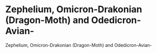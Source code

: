 # Zephelium, Omicron-Drakonian (Dragon-Moth) and Odedicron-Avian-

Zephelium, Omicron-Drakonian (Dragon-Moth) and Odedicron-Avian-